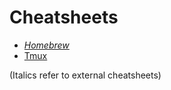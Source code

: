 Cheatsheets
===========

- *[Homebrew](https://devhints.io/homebrew)*
- [Tmux](https://github.com/Crossroadsman/tmux-notes/blob/master/tmux_guide.md#general-commmands)

(Italics refer to external cheatsheets)
